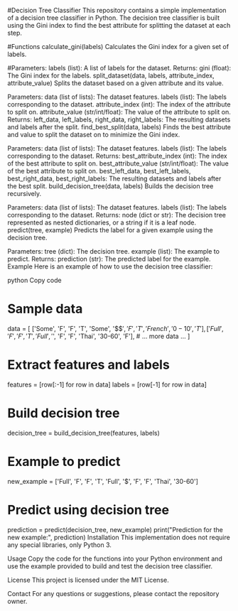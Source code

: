 #Decision Tree Classifier
This repository contains a simple implementation of a decision tree classifier in Python. The decision tree classifier is built using the Gini index to find the best attribute for splitting the dataset at each step.

#Functions
calculate_gini(labels)
Calculates the Gini index for a given set of labels.

#Parameters:
labels (list): A list of labels for the dataset.
Returns:
gini (float): The Gini index for the labels.
split_dataset(data, labels, attribute_index, attribute_value)
Splits the dataset based on a given attribute and its value.

Parameters:
data (list of lists): The dataset features.
labels (list): The labels corresponding to the dataset.
attribute_index (int): The index of the attribute to split on.
attribute_value (str/int/float): The value of the attribute to split on.
Returns:
left_data, left_labels, right_data, right_labels: The resulting datasets and labels after the split.
find_best_split(data, labels)
Finds the best attribute and value to split the dataset on to minimize the Gini index.

Parameters:
data (list of lists): The dataset features.
labels (list): The labels corresponding to the dataset.
Returns:
best_attribute_index (int): The index of the best attribute to split on.
best_attribute_value (str/int/float): The value of the best attribute to split on.
best_left_data, best_left_labels, best_right_data, best_right_labels: The resulting datasets and labels after the best split.
build_decision_tree(data, labels)
Builds the decision tree recursively.

Parameters:
data (list of lists): The dataset features.
labels (list): The labels corresponding to the dataset.
Returns:
node (dict or str): The decision tree represented as nested dictionaries, or a string if it is a leaf node.
predict(tree, example)
Predicts the label for a given example using the decision tree.

Parameters:
tree (dict): The decision tree.
example (list): The example to predict.
Returns:
prediction (str): The predicted label for the example.
Example
Here is an example of how to use the decision tree classifier:

python
Copy code
# Sample data
data = [
    ['Some', 'F', 'F', 'T', 'Some', '$$$', 'F', 'T', 'French', '0-10', 'T'],
    ['Full', 'F', 'F', 'T', 'Full', '$', 'F', 'F', 'Thai', '30-60', 'F'],
    # ... more data ...
]

# Extract features and labels
features = [row[:-1] for row in data]
labels = [row[-1] for row in data]

# Build decision tree
decision_tree = build_decision_tree(features, labels)

# Example to predict
new_example = ['Full', 'F', 'F', 'T', 'Full', '$', 'F', 'F', 'Thai', '30-60']

# Predict using decision tree
prediction = predict(decision_tree, new_example)
print("Prediction for the new example:", prediction)
Installation
This implementation does not require any special libraries, only Python 3.

Usage
Copy the code for the functions into your Python environment and use the example provided to build and test the decision tree classifier.

License
This project is licensed under the MIT License.

Contact
For any questions or suggestions, please contact the repository owner.
